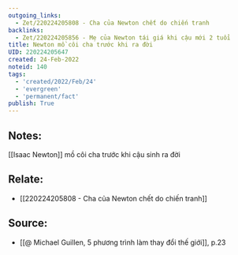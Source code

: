 ```yaml
---
outgoing_links:
  - Zet/220224205808 - Cha của Newton chết do chiến tranh
backlinks:
  - Zet/220224205856 - Mẹ của Newton tái giá khi cậu mới 2 tuổi
title: Newton mồ côi cha trước khi ra đời
UID: 220224205647
created: 24-Feb-2022
noteid: 140
tags:
  - 'created/2022/Feb/24'
  - 'evergreen'
  - 'permanent/fact'
publish: True
---
```

## Notes:
[[Isaac Newton]] mồ côi cha trước khi cậu sinh ra đời

## Relate:
- [[220224205808 - Cha của Newton chết do chiến tranh]]

## Source:
- [[@ Michael Guillen, 5 phương trình làm thay đổi thế giới]], p.23




